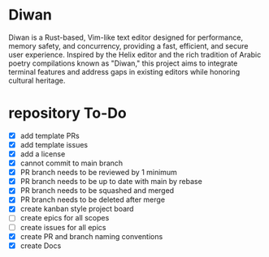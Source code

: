 # Diwan

Diwan is a Rust-based, Vim-like text editor designed for performance, memory safety, and concurrency,
providing a fast, efficient, and secure user experience. Inspired by the Helix editor and the rich
tradition of Arabic poetry compilations known as "Diwan," this project aims to integrate terminal
features and address gaps in existing editors while honoring cultural heritage.

# repository To-Do
- [x] add template PRs
- [x] add template issues
- [x] add a license
- [x] cannot commit to main branch
- [x] PR branch needs to be reviewed by 1 minimum
- [x] PR branch needs to be up to date with main by rebase
- [x] PR branch needs to be squashed and merged
- [x] PR branch needs to be deleted after merge
- [x] create kanban style project board
- [ ] create epics for all scopes
- [ ] create issues for all epics
- [x] create PR and branch naming conventions
- [x] create Docs
